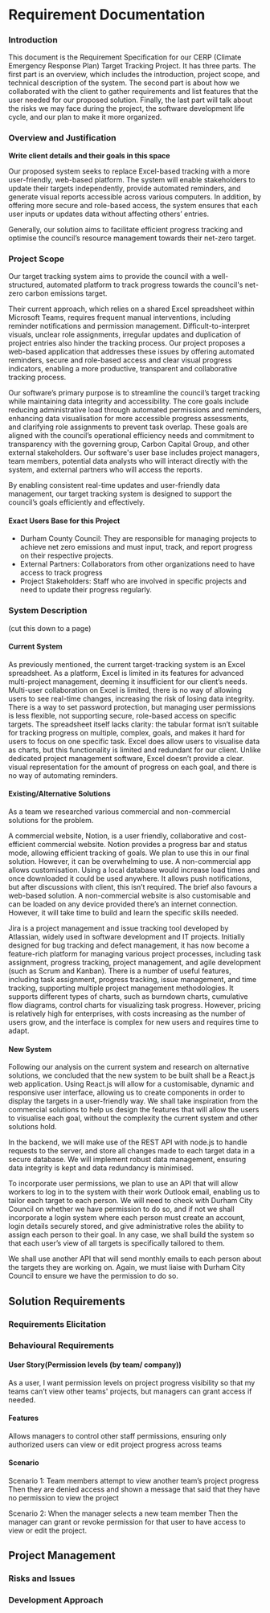 # Requirement Documentation
### Introduction
This document is the Requirement Specification for our CERP (Climate Emergency Response Plan) Target Tracking Project.
It has three parts. The first part is an overview, which includes the introduction, project scope, and technical description of the system. The second part is about how we collaborated with the client to gather requirements and list features that the user needed for our proposed solution. Finally, the last part will talk about the risks we may face during the project, the software development life cycle, and our plan to make it more organized.

### Overview and Justification

**Write client details and their goals in this space**



Our proposed system seeks to replace Excel-based tracking with a more user-friendly, web-based platform. The system will enable stakeholders to update their targets independently, provide automated reminders, and generate visual reports accessible across various computers. In addition, by offering more secure and role-based access, the system ensures that each user inputs or updates data without affecting others’ entries.

Generally, our solution aims to facilitate efficient progress tracking and optimise the council’s resource management towards their net-zero target.


### Project Scope
Our target tracking system aims to provide the council with a well-structured, automated platform to track progress towards the council's net-zero carbon emissions target.

Their current approach, which relies on a shared Excel spreadsheet within Microsoft Teams, requires frequent manual interventions, including reminder notifications and permission management. Difficult-to-interpret visuals, unclear role assignments, irregular updates and duplication of project entries also hinder the tracking process. Our project proposes a web-based application that addresses these issues by offering automated reminders, secure and role-based access and clear visual progress indicators, enabling a more productive, transparent and collaborative tracking process.

Our software’s primary purpose is to streamline the council’s target tracking while maintaining data integrity and accessibility. The core goals include reducing administrative load through automated permissions and reminders, enhancing data visualisation for more accessible progress assessments, and clarifying role assignments to prevent task overlap. These goals are aligned with the council’s operational efficiency needs and commitment to transparency with the governing group, Carbon Capital Group, and other external stakeholders.
Our software's user base includes project managers, team members, potential data analysts who will interact directly with the system, and external partners who will access the reports.

By enabling consistent real-time updates and user-friendly data management, our target tracking system is designed to support the council’s goals efficiently and effectively.
#### Exact Users Base for this Project
- Durham County Council: They are responsible for managing projects to achieve net zero emissions and must input, track, and report progress on their respective projects.
- External Partners:  Collaborators from other organizations need to have access to track progress
- Project Stakeholders: Staff who are involved in specific projects and need to update their progress regularly.



### System Description

(cut this down to a page)

#### Current System

As previously mentioned, the current target-tracking system is an Excel spreadsheet. As a platform, Excel is limited in its features for advanced multi-project management, deeming it insufficient for our client’s needs.
Multi-user collaboration on Excel is limited, there is no way of allowing users to see real-time changes, increasing the risk of losing data integrity. There is a way to set password protection, but managing user permissions is less flexible, not supporting secure, role-based access on specific targets. The spreadsheet itself lacks clarity: the tabular format isn’t suitable for tracking progress on multiple, complex, goals, and makes it hard for users to focus on one specific task. Excel does allow users to visualise data as charts, but this functionality is limited and redundant for our client. Unlike dedicated project management software, Excel doesn’t provide a clear. visual representation for the amount of progress on each goal, and there is no way of automating reminders.


#### Existing/Alternative Solutions

As a team we researched various commercial and non-commercial solutions for the problem. 

A commercial website, Notion, is a user friendly, collaborative and cost-efficient commercial website. Notion provides a progress bar and status mode, allowing efficient tracking of goals. We plan to use this in our final solution. However, it can be overwhelming to use.
A non-commercial app allows customisation. Using a local database would increase load times and once downloaded it could be used anywhere. It allows push notifications, but after discussions with client, this isn’t required. The brief also favours a web-based solution.
A non-commercial website is also customisable and can be loaded on any device provided there’s an internet connection. However, it will take time to build and learn the specific skills needed.

Jira is a project management and issue tracking tool developed by Atlassian, widely used in software development and IT projects. Initially designed for bug tracking and defect management, it has now become a feature-rich platform for managing various project processes, including task assignment, progress tracking, project management, and agile development (such as Scrum and Kanban). There is a number of useful features, including task assignment, progress tracking, issue management, and time tracking, supporting multiple project management methodologies. It supports different types of charts, such as burndown charts, cumulative flow diagrams, control charts for visualizing task progress. However, pricing is relatively high for enterprises, with costs increasing as the number of users grow, and the interface is complex for new users and requires time to adapt.

#### New System

Following our analysis on the current system and research on alternative solutions, we concluded that the new system to be built shall be a React.js web application. Using React.js will allow for a customisable, dynamic and responsive user interface, allowing us to create components in order to display the targets in a user-friendly way. We shall take inspiration from the commercial solutions to help us design the features that will allow the users to visualise each goal, without the complexity the current system and other solutions hold.

In the backend, we will make use of the REST API with node.js to handle requests to the server, and store all changes made to each target data in a secure database. We will implement robust data management, ensuring data integrity is kept and data redundancy is minimised.

To incorporate user permissions, we plan to use an API that will allow workers to log in to the system with their work Outlook email, enabling us to tailor each target to each person. We will need to check with Durham City Council on whether we have permission to do so, and if not we shall incorporate a login system where each person must create an account, login details securely stored, and give administrative roles the ability to assign each person to their goal. In any case, we shall build the system so that each user’s view of all targets is specifically tailored to them.

We shall use another API that will send monthly emails to each person about the targets they are working on. Again, we must liaise with Durham City Council to ensure we have the permission to do so.

## Solution Requirements
### Requirements Elicitation
### Behavioural Requirements
#### User Story(Permission levels (by team/ company))
As a user, I want permission levels on project progress visibility so that my teams can’t view other teams' projects, but managers can grant access if needed.
#### Features
Allows managers to control other staff permissions, ensuring only authorized users can view or edit project progress across teams

#### Scenario
Scenario 1:
Team members attempt to view another team’s project progress
Then they are denied access and shown a message that said that they have no permission to view the project

Scenario 2:
When the manager selects a new team member
Then the manager can grant or revoke permission for that user to have access to view or edit the project.

## Project Management
### Risks and Issues
### Development Approach
